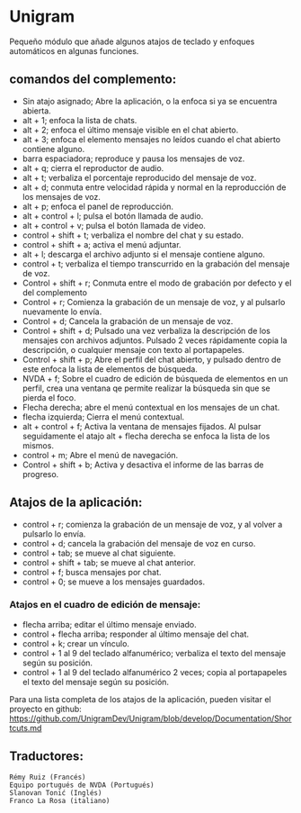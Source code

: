 ﻿# Unigram
Pequeño módulo que añade algunos atajos de teclado y enfoques automáticos en algunas funciones.

## comandos del complemento:

* Sin atajo asignado; Abre la aplicación, o la enfoca si ya se encuentra abierta.
* alt + 1; enfoca la lista de chats.
* alt + 2; enfoca el último mensaje visible en el chat abierto.
* alt + 3; enfoca el elemento mensajes no leídos cuando el chat abierto contiene alguno.
* barra espaciadora; reproduce y pausa los mensajes de voz.
* alt + q; cierra el reproductor de audio.
* alt + t; verbaliza el porcentaje reproducido del mensaje de voz.
* alt + d; conmuta entre velocidad rápida y normal en la reproducción de los mensajes de voz.
* alt + p; enfoca el panel de reproducción.
* alt + control + l; pulsa el botón llamada de audio.
* alt + control + v; pulsa el botón llamada de video.
* control + shift + t; verbaliza el nombre del chat y su estado.
* control + shift + a; activa el menú adjuntar.
* alt + l; descarga el archivo adjunto si el mensaje contiene alguno.
* control + t; verbaliza el tiempo transcurrido en la  grabación  del mensaje de voz.
* Control + shift + r; Conmuta entre el modo de grabación por defecto y el del complemento
* Control + r; Comienza la grabación de un mensaje de voz, y al pulsarlo nuevamente lo envía.
* Control + d; Cancela la grabación de un mensaje de voz.
* Control + shift + d; Pulsado una vez verbaliza la descripción de los mensajes con archivos adjuntos. Pulsado 2 veces rápidamente copia la descripción, o cualquier mensaje con texto al portapapeles.
* Control + shift + p; Abre el perfil del chat abierto, y pulsado dentro de este enfoca la lista de elementos de búsqueda.
* NVDA + f; Sobre el cuadro de edición de búsqueda de elementos en un perfil, crea una ventana qe permite realizar la búsqueda sin que se pierda el foco.
* Flecha derecha; abre el menú contextual en los mensajes de un chat.
* flecha izquierda; Cierra el menú contextual.
* alt + control + f; Activa la ventana de mensajes fijados. Al pulsar seguidamente el atajo alt + flecha derecha se enfoca la lista de los mismos.
* control + m; Abre el menú de navegación.
* Control + shift + b; Activa y desactiva el informe de las barras de progreso.

## Atajos de la aplicación:

* control + r; comienza la grabación de un mensaje de voz, y al volver a pulsarlo lo envía.
* control + d; cancela la grabación del mensaje de voz en curso.
* control + tab; se mueve al chat siguiente.
* control + shift + tab; se mueve al chat anterior.
* control + f; busca mensajes por chat.
* control + 0; se mueve a los mensajes guardados.

### Atajos en el cuadro de edición de mensaje:

* flecha arriba; editar el último mensaje enviado.
* control + flecha arriba; responder al último mensaje del chat.
* control + k; crear un vínculo.
* control + 1 al 9 del teclado alfanumérico; verbaliza el texto del mensaje según su posición.
* control + 1 al 9 del teclado alfanumérico 2 veces; copia al portapapeles el texto del mensaje según su posición.

Para una lista completa de los atajos de la aplicación, pueden visitar el proyecto en github:  
<https://github.com/UnigramDev/Unigram/blob/develop/Documentation/Shortcuts.md>

## Traductores:

	Rémy Ruiz (Francés)
	Equipo portugués de NVDA (Portugués)
	Slanovan Tonić (Inglés)
	Franco La Rosa (italiano)
